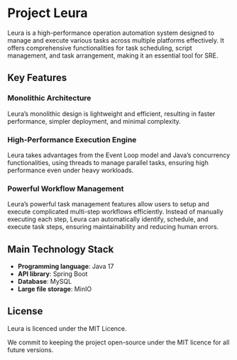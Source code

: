 # Project Leura

Leura is a high-performance operation automation system designed to manage and execute various tasks across multiple platforms effectively. It offers comprehensive functionalities for task scheduling, script management, and task arrangement, making it an essential tool for SRE.

## Key Features

### Monolithic Architecture

Leura’s monolithic design is lightweight and efficient, resulting in faster performance, simpler deployment, and minimal complexity.

### High-Performance Execution Engine

Leura takes advantages from the Event Loop model and Java’s concurrency functionalities, using threads to manage parallel tasks, ensuring high performance even under heavy workloads.

### Powerful Workflow Management

Leura’s powerful task management features allow users to setup and execute complicated multi-step workflows efficiently. Instead of manually executing each step, Leura can automatically identify, schedule, and execute task steps, ensuring maintainability and reducing human errors.

## Main Technology Stack

- **Programming language**: Java 17
- **API library**: Spring Boot
- **Database**: MySQL
- **Large file storage**: MinIO

## License

Leura is licenced under the MIT Licence.

We commit to keeping the project open-source under the MIT licence for all future versions.